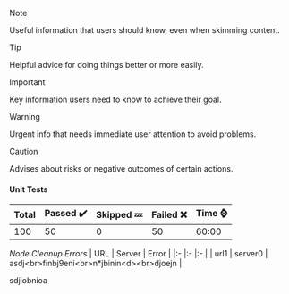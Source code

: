 > [!NOTE]
> Useful information that users should know, even when skimming content.

> [!TIP]
> Helpful advice for doing things better or more easily.

> [!IMPORTANT]
> Key information users need to know to achieve their goal.

> [!WARNING]
> Urgent info that needs immediate user attention to avoid problems.

> [!CAUTION]
> Advises about risks or negative outcomes of certain actions.


#### Unit Tests
|Total|Passed ✔️|Skipped 💤|Failed :x: |Time ⌚|
|:--|:--|:--|:--|:--|
|100|50|0|50|60:00|





*Node Cleanup Errors*
| URL | Server | Error |
|:- |:- |:- |
| url1 | server0 | asdj&lt;br&gt;finbj9eni&lt;br&gt;n*jbinin&lt;d&gt;&lt;br&gt;djoejn |


sdjiobnioa
